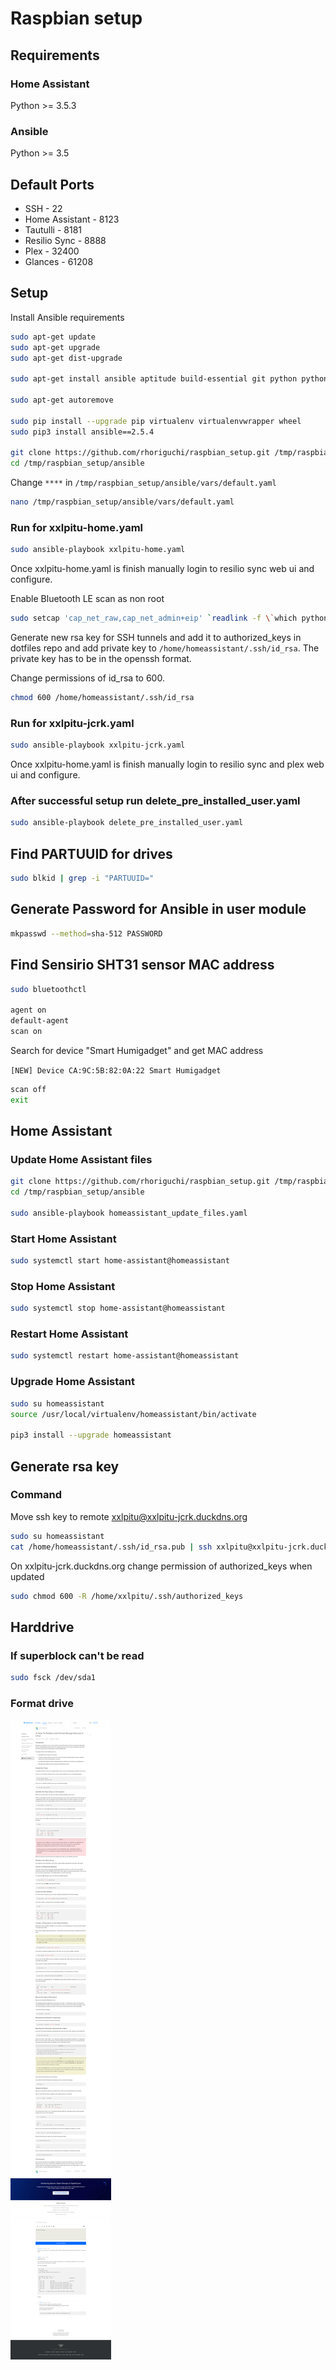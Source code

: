 # Raspbian setup

## Requirements

### Home Assistant
Python >= 3.5.3

### Ansible
Python >= 3.5

## Default Ports

- SSH - 22
- Home Assistant - 8123
- Tautulli - 8181
- Resilio Sync - 8888
- Plex - 32400
- Glances - 61208

## Setup

Install Ansible requirements

```bash
sudo apt-get update
sudo apt-get upgrade
sudo apt-get dist-upgrade

sudo apt-get install ansible aptitude build-essential git python python-apt python-dev python-pip python3 python3-apt python3-pip python3-venv rsync

sudo apt-get autoremove

sudo pip install --upgrade pip virtualenv virtualenvwrapper wheel
sudo pip3 install ansible==2.5.4

git clone https://github.com/rhoriguchi/raspbian_setup.git /tmp/raspbian_setup
cd /tmp/raspbian_setup/ansible
```

Change `****` in `/tmp/raspbian_setup/ansible/vars/default.yaml`

```bash
nano /tmp/raspbian_setup/ansible/vars/default.yaml
```

### Run for xxlpitu-home.yaml

```bash
sudo ansible-playbook xxlpitu-home.yaml
```

Once xxlpitu-home.yaml is finish manually login to resilio sync web ui and configure.

Enable Bluetooth LE scan as non root

```bash
sudo setcap 'cap_net_raw,cap_net_admin+eip' `readlink -f \`which python3\``
```

Generate new rsa key for SSH tunnels and add it to authorized_keys in dotfiles repo and add private key to `/home/homeassistant/.ssh/id_rsa`. The private key has to be in the openssh format.

Change permissions of id_rsa to 600.

```bash
chmod 600 /home/homeassistant/.ssh/id_rsa
```

### Run for xxlpitu-jcrk.yaml

```bash
sudo ansible-playbook xxlpitu-jcrk.yaml
```

Once xxlpitu-home.yaml is finish manually login to resilio sync and plex web ui and configure.

### After successful setup run delete_pre_installed_user.yaml

```bash
sudo ansible-playbook delete_pre_installed_user.yaml
```

## Find PARTUUID for drives

```bash
sudo blkid | grep -i "PARTUUID="
```

## Generate Password for Ansible in user module

```bash
mkpasswd --method=sha-512 PASSWORD
```

## Find Sensirio SHT31 sensor MAC address

```bash
sudo bluetoothctl

agent on
default-agent
scan on
```

Search for device "Smart Humigadget" and get MAC address

`[NEW] Device CA:9C:5B:82:0A:22 Smart Humigadget`

```bash
scan off
exit
```

## Home Assistant

### Update Home Assistant files

```bash
git clone https://github.com/rhoriguchi/raspbian_setup.git /tmp/raspbian_setup
cd /tmp/raspbian_setup/ansible

sudo ansible-playbook homeassistant_update_files.yaml
```

### Start Home Assistant

```bash
sudo systemctl start home-assistant@homeassistant
```

### Stop Home Assistant

```bash
sudo systemctl stop home-assistant@homeassistant
```

### Restart Home Assistant

```bash
sudo systemctl restart home-assistant@homeassistant
```

### Upgrade Home Assistant

```bash
sudo su homeassistant
source /usr/local/virtualenv/homeassistant/bin/activate

pip3 install --upgrade homeassistant
```

## Generate rsa key

### Command

Move ssh key to remote xxlpitu@xxlpitu-jcrk.duckdns.org

```bash
sudo su homeassistant
cat /home/homeassistant/.ssh/id_rsa.pub | ssh xxlpitu@xxlpitu-jcrk.duckdns.org "mkdir -p ~/.ssh && cat >> /home/xxlpitu/.ssh/authorized_keys"
```

On xxlpitu-jcrk.duckdns.org change permission of authorized_keys when updated

```bash
sudo chmod 600 -R /home/xxlpitu/.ssh/authorized_keys
```

## Harddrive

### If superblock can't be read

```bash
sudo fsck /dev/sda1
```

### Format drive

![Format drive](images/Format_drive.png?raw=true)
